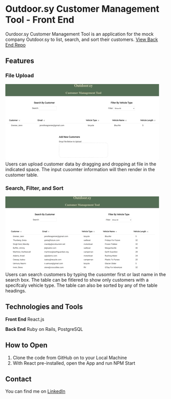# Outdoor.sy Customer Management Tool - Front End
Ourdoor.sy Customer Management Tool is an application for the mock company Outdoor.sy to list, search, and sort their customers. 
[View Back End Repo](https://github.com/JAGrenier/Outdoor.sy_Back_End)

## Features
### File Upload
![UploadFeature](./ReadMeGifs/UploadFeature.gif)
<br>
Users can upload customer data by dragging and dropping at file in the indicated space. The input cusomter information will then render in the customer table. 
<br>
### Search, Filter, and Sort 
![SortFilter](./ReadMeGifs/SortFilter.gif) 
<br>
Users can search customers by typing the cusomter first or last name in the search box. The table can be fitlered to show only customers with a specifcaly vehicle type. The table can also be sorted by any of the table headings.  

## Technologies and Tools
**Front End** React.js

**Back End** Ruby on Rails, PostgreSQL

## How to Open 
1. Clone the code from GitHub on to your Local Machine 
2. With React pre-installed, open the App and run NPM Start 

## Contact
You can find me on [LinkedIn](https://www.linkedin.com/in/jagrenier/)

